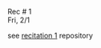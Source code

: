 <div class="recitation">

<div class="column_date">
<p markdown="block">

Rec # 1 <br>
Fri, 2/1
        
</p>          
</div>

<div class="column_recitation">
<p markdown="block">

see [recitation 1](https://github.com/nyu-cs201-s18/rec1) repository         

</p>        
</div>

</div>
